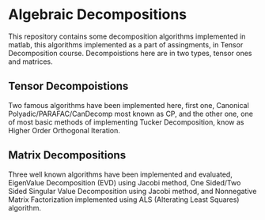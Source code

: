 # Algebraic Decompositions

This repository contains some decomposition algorithms implemented in matlab, this algorithms implemented as a part of assingments, in Tensor Decomposition course. Decompoistions here are in two types, tensor ones and matrices.

## Tensor Decompoistions

Two famous algorithms have been implemented here, first one, Canonical Polyadic/PARAFAC/CanDecomp most known as CP, and the other one, one of most basic methods of implementing Tucker Decomposition, know as Higher Order Orthogonal Iteration.

## Matrix Decompositions

Three well known algorithms have been implemented and evaluated, EigenValue Decomposition (EVD) using Jacobi method, One Sided/Two Sided Singular Value Decomposition using Jacobi method, and Nonnegative Matrix Factorization implemented using ALS (Alterating Least Squares) algorithm.
